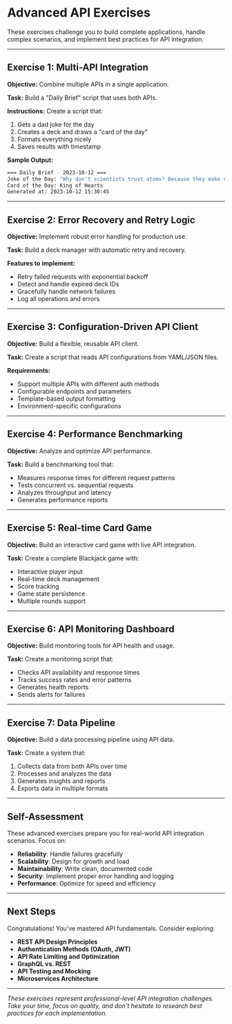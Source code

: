 # Advanced API Exercises

These exercises challenge you to build complete applications, handle complex scenarios, and implement best practices for API integration.

---

## Exercise 1: Multi-API Integration

**Objective:** Combine multiple APIs in a single application.

**Task:** Build a "Daily Brief" script that uses both APIs.

**Instructions:**
Create a script that:

1. Gets a dad joke for the day
2. Creates a deck and draws a "card of the day"  
3. Formats everything nicely
4. Saves results with timestamp

**Sample Output:**

```bash
=== Daily Brief - 2023-10-12 ===
Joke of the Day: "Why don't scientists trust atoms? Because they make up everything!"
Card of the Day: King of Hearts
Generated at: 2023-10-12 15:30:45
```

---

## Exercise 2: Error Recovery and Retry Logic

**Objective:** Implement robust error handling for production use.

**Task:** Build a deck manager with automatic retry and recovery.

**Features to implement:**

- Retry failed requests with exponential backoff
- Detect and handle expired deck IDs
- Gracefully handle network failures
- Log all operations and errors

---

## Exercise 3: Configuration-Driven API Client

**Objective:** Build a flexible, reusable API client.

**Task:** Create a script that reads API configurations from YAML/JSON files.

**Requirements:**

- Support multiple APIs with different auth methods
- Configurable endpoints and parameters
- Template-based output formatting
- Environment-specific configurations

---

## Exercise 4: Performance Benchmarking

**Objective:** Analyze and optimize API performance.

**Task:** Build a benchmarking tool that:

- Measures response times for different request patterns
- Tests concurrent vs. sequential requests
- Analyzes throughput and latency
- Generates performance reports

---

## Exercise 5: Real-time Card Game

**Objective:** Build an interactive card game with live API integration.

**Task:** Create a complete Blackjack game with:

- Interactive player input
- Real-time deck management
- Score tracking
- Game state persistence
- Multiple rounds support

---

## Exercise 6: API Monitoring Dashboard

**Objective:** Build monitoring tools for API health and usage.

**Task:** Create a monitoring script that:

- Checks API availability and response times
- Tracks success rates and error patterns
- Generates health reports
- Sends alerts for failures

---

## Exercise 7: Data Pipeline

**Objective:** Build a data processing pipeline using API data.

**Task:** Create a system that:

1. Collects data from both APIs over time
2. Processes and analyzes the data
3. Generates insights and reports
4. Exports data in multiple formats

---

## Self-Assessment

These advanced exercises prepare you for real-world API integration scenarios. Focus on:

- **Reliability**: Handle failures gracefully
- **Scalability**: Design for growth and load  
- **Maintainability**: Write clean, documented code
- **Security**: Implement proper error handling and logging
- **Performance**: Optimize for speed and efficiency

---

## Next Steps

Congratulations! You've mastered API fundamentals. Consider exploring:

- **REST API Design Principles**
- **Authentication Methods (OAuth, JWT)**
- **API Rate Limiting and Optimization**
- **GraphQL vs. REST**
- **API Testing and Mocking**
- **Microservices Architecture**

---

*These exercises represent professional-level API integration challenges. Take your time, focus on quality, and don't hesitate to research best practices for each implementation.*
